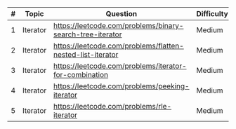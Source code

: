 | # | Topic    | Question                                                   | Difficulty |
|---|----------|------------------------------------------------------------|------------|
| 1 | Iterator | https://leetcode.com/problems/binary-search-tree-iterator  | Medium     |
| 2 | Iterator | https://leetcode.com/problems/flatten-nested-list-iterator | Medium     |
| 3 | Iterator | https://leetcode.com/problems/iterator-for-combination     | Medium     |
| 4 | Iterator | https://leetcode.com/problems/peeking-iterator             | Medium     |
| 5 | Iterator | https://leetcode.com/problems/rle-iterator                 | Medium     |
